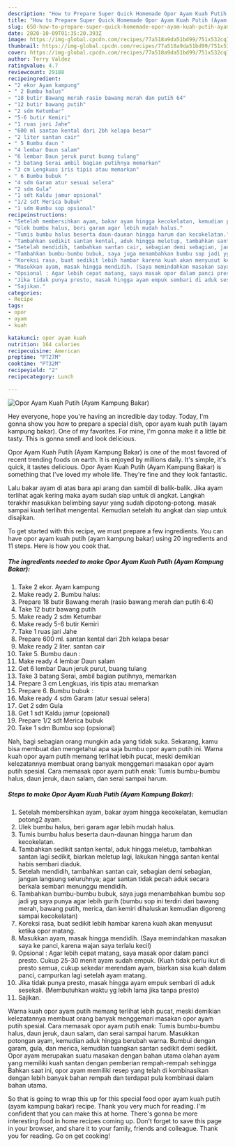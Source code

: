 ```yaml
---
description: "How to Prepare Super Quick Homemade Opor Ayam Kuah Putih (Ayam Kampung Bakar)"
title: "How to Prepare Super Quick Homemade Opor Ayam Kuah Putih (Ayam Kampung Bakar)"
slug: 650-how-to-prepare-super-quick-homemade-opor-ayam-kuah-putih-ayam-kampung-bakar
date: 2020-10-09T01:35:20.393Z
image: https://img-global.cpcdn.com/recipes/77a518a9da51bd99/751x532cq70/opor-ayam-kuah-putih-ayam-kampung-bakar-foto-resep-utama.jpg
thumbnail: https://img-global.cpcdn.com/recipes/77a518a9da51bd99/751x532cq70/opor-ayam-kuah-putih-ayam-kampung-bakar-foto-resep-utama.jpg
cover: https://img-global.cpcdn.com/recipes/77a518a9da51bd99/751x532cq70/opor-ayam-kuah-putih-ayam-kampung-bakar-foto-resep-utama.jpg
author: Terry Valdez
ratingvalue: 4.7
reviewcount: 29188
recipeingredient:
- "2 ekor Ayam kampung"
- " 2 Bumbu halus"
- "18 butir Bawang merah rasio bawang merah dan putih 64"
- "12 butir bawang putih"
- "2 sdm Ketumbar"
- "5-6 butir Kemiri"
- "1 ruas jari Jahe"
- "600 ml santan kental dari 2bh kelapa besar"
- "2 liter santan cair"
- " 5 Bumbu daun "
- "4 lembar Daun salam"
- "6 lembar Daun jeruk purut buang tulang"
- "3 batang Serai ambil bagian putihnya memarkan"
- "3 cm Lengkuas iris tipis atau memarkan"
- " 6 Bumbu bubuk "
- "4 sdm Garam atur sesuai selera"
- "2 sdm Gula"
- "1 sdt Kaldu jamur opsional"
- "1/2 sdt Merica bubuk"
- "1 sdm Bumbu sop opsional"
recipeinstructions:
- "Setelah membersihkan ayam, bakar ayam hingga kecokelatan, kemudian potong2 ayam."
- "Ulek bumbu halus, beri garam agar lebih mudah halus."
- "Tumis bumbu halus beserta daun-daunan hingga harum dan kecokelatan."
- "Tambahkan sedikit santan kental, aduk hingga meletup, tambahkan santan lagi sedikit, biarkan meletup lagi, lakukan hingga santan kental habis sembari diaduk."
- "Setelah mendidih, tambahkan santan cair, sebagian demi sebagian, jangan langsung seluruhnya; agar santan tidak pecah aduk secara berkala sembari menunggu mendidih."
- "Tambahkan bumbu-bumbu bubuk, saya juga menambahkan bumbu sop jadi yg saya punya agar lebih gurih (bumbu sop ini terdiri dari bawang merah, bawang putih, merica, dan kemiri dihaluskan kemudian digoreng sampai kecokelatan)"
- "Koreksi rasa, buat sedikit lebih hambar karena kuah akan menyusut ketika opor matang."
- "Masukkan ayam, masak hingga mendidih. (Saya memindahkan masakan saya ke panci, karena wajan saya terlalu kecil)"
- "Opsional : Agar lebih cepat matang, saya masak opor dalam panci presto. Cukup 25-30 menit ayam sudah empuk. (Kuah tidak perlu ikut di presto semua, cukup sekedar merendam ayam, biarkan sisa kuah dalam panci, campurkan lagi setelah ayam matang."
- "Jika tidak punya presto, masak hingga ayam empuk sembari di aduk sesekali. (Membutuhkan waktu yg lebih lama jika tanpa presto)"
- "Sajikan."
categories:
- Recipe
tags:
- opor
- ayam
- kuah

katakunci: opor ayam kuah 
nutrition: 164 calories
recipecuisine: American
preptime: "PT27M"
cooktime: "PT32M"
recipeyield: "2"
recipecategory: Lunch

---
```



![Opor Ayam Kuah Putih (Ayam Kampung Bakar)](https://img-global.cpcdn.com/recipes/77a518a9da51bd99/751x532cq70/opor-ayam-kuah-putih-ayam-kampung-bakar-foto-resep-utama.jpg)

Hey everyone, hope you're having an incredible day today. Today, I'm gonna show you how to prepare a special dish, opor ayam kuah putih (ayam kampung bakar). One of my favorites. For mine, I'm gonna make it a little bit tasty. This is gonna smell and look delicious.

Opor Ayam Kuah Putih (Ayam Kampung Bakar) is one of the most favored of recent trending foods on earth. It is enjoyed by millions daily. It's simple, it's quick, it tastes delicious. Opor Ayam Kuah Putih (Ayam Kampung Bakar) is something that I've loved my whole life. They're fine and they look fantastic.

Lalu bakar ayam di atas bara api arang dan sambil di balik-balik. Jika ayam terlihat agak kering maka ayam sudah siap untuk di angkat. Langkah terakhir masukkan belimbing sayur yang sudah dipotong-potong. masak sampai kuah terlihat mengental. Kemudian setelah itu angkat dan siap untuk disajikan.


To get started with this recipe, we must prepare a few ingredients. You can have opor ayam kuah putih (ayam kampung bakar) using 20 ingredients and 11 steps. Here is how you cook that.

<!--inarticleads1-->

##### The ingredients needed to make Opor Ayam Kuah Putih (Ayam Kampung Bakar):

1. Take 2 ekor. Ayam kampung
1. Make ready  2. Bumbu halus:
1. Prepare 18 butir Bawang merah (rasio bawang merah dan putih 6:4)
1. Take 12 butir bawang putih
1. Make ready 2 sdm Ketumbar
1. Make ready 5-6 butir Kemiri
1. Take 1 ruas jari Jahe
1. Prepare 600 ml. santan kental dari 2bh kelapa besar
1. Make ready 2 liter. santan cair
1. Take  5. Bumbu daun :
1. Make ready 4 lembar Daun salam
1. Get 6 lembar Daun jeruk purut, buang tulang
1. Take 3 batang Serai, ambil bagian putihnya, memarkan
1. Prepare 3 cm Lengkuas, iris tipis atau memarkan
1. Prepare  6. Bumbu bubuk :
1. Make ready 4 sdm Garam (atur sesuai selera)
1. Get 2 sdm Gula
1. Get 1 sdt Kaldu jamur (opsional)
1. Prepare 1/2 sdt Merica bubuk
1. Take 1 sdm Bumbu sop (opsional)


Nah, bagi sebagian orang mungkin ada yang tidak suka. Sekarang, kamu bisa membuat dan mengetahui apa saja bumbu opor ayam putih ini. Warna kuah opor ayam putih memang terlihat lebih pucat, meski demikian kelezatannya membuat orang banyak menggemari masakan opor ayam putih spesial. Cara memasak opor ayam putih enak: Tumis bumbu-bumbu halus, daun jeruk, daun salam, dan serai sampai harum. 

<!--inarticleads2-->

##### Steps to make Opor Ayam Kuah Putih (Ayam Kampung Bakar):

1. Setelah membersihkan ayam, bakar ayam hingga kecokelatan, kemudian potong2 ayam.
1. Ulek bumbu halus, beri garam agar lebih mudah halus.
1. Tumis bumbu halus beserta daun-daunan hingga harum dan kecokelatan.
1. Tambahkan sedikit santan kental, aduk hingga meletup, tambahkan santan lagi sedikit, biarkan meletup lagi, lakukan hingga santan kental habis sembari diaduk.
1. Setelah mendidih, tambahkan santan cair, sebagian demi sebagian, jangan langsung seluruhnya; agar santan tidak pecah aduk secara berkala sembari menunggu mendidih.
1. Tambahkan bumbu-bumbu bubuk, saya juga menambahkan bumbu sop jadi yg saya punya agar lebih gurih (bumbu sop ini terdiri dari bawang merah, bawang putih, merica, dan kemiri dihaluskan kemudian digoreng sampai kecokelatan)
1. Koreksi rasa, buat sedikit lebih hambar karena kuah akan menyusut ketika opor matang.
1. Masukkan ayam, masak hingga mendidih. (Saya memindahkan masakan saya ke panci, karena wajan saya terlalu kecil)
1. Opsional : Agar lebih cepat matang, saya masak opor dalam panci presto. Cukup 25-30 menit ayam sudah empuk. (Kuah tidak perlu ikut di presto semua, cukup sekedar merendam ayam, biarkan sisa kuah dalam panci, campurkan lagi setelah ayam matang.
1. Jika tidak punya presto, masak hingga ayam empuk sembari di aduk sesekali. (Membutuhkan waktu yg lebih lama jika tanpa presto)
1. Sajikan.


Warna kuah opor ayam putih memang terlihat lebih pucat, meski demikian kelezatannya membuat orang banyak menggemari masakan opor ayam putih spesial. Cara memasak opor ayam putih enak: Tumis bumbu-bumbu halus, daun jeruk, daun salam, dan serai sampai harum. Masukkan potongan ayam, kemudian aduk hingga berubah warna. Bumbui dengan garam, gula, dan merica, kemudian tuangkan santan sedikit demi sedikit. Opor ayam merupakan suatu masakan dengan bahan utama olahan ayam yang memiliki kuah santan dengan pemberian rempah-rempah sehingga Bahkan saat ini, opor ayam memiliki resep yang telah di kombinasikan dengan lebih banyak bahan rempah dan terdapat pula kombinasi dalam bahan utama. 

So that is going to wrap this up for this special food opor ayam kuah putih (ayam kampung bakar) recipe. Thank you very much for reading. I'm confident that you can make this at home. There's gonna be more interesting food in home recipes coming up. Don't forget to save this page in your browser, and share it to your family, friends and colleague. Thank you for reading. Go on get cooking!
